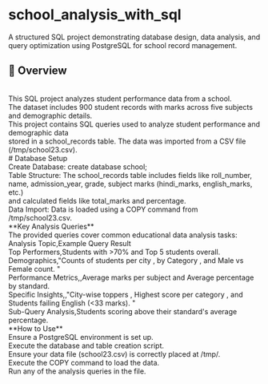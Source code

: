 # school_analysis_with_sql
A structured SQL project demonstrating database design, data analysis, and query optimization using PostgreSQL for school record management.
## 📘 Overview
<br>
This SQL project analyzes student performance data from a school.  
<br>
The dataset includes 900 student records with marks across five subjects and demographic details.
<br>
This project contains SQL queries used to analyze student performance and demographic data 
<br>
stored in a school_records table. The data was imported from a CSV file (/tmp/school23.csv).
<br>
# Database Setup
<br>
Create Database: create database school; 
<br>
Table Structure: The school_records table includes fields like roll_number,
<br>
name, admission_year, grade, subject marks (hindi_marks, english_marks, etc.)
<br>
and calculated fields like total_marks and percentage. 
<br>
Data Import: Data is loaded using a COPY command from /tmp/school23.csv.
<br>
**Key Analysis Queries**
<br>
The provided queries cover common educational data analysis tasks:
<br>
Analysis Topic,Example Query Result
<br>
Top Performers,Students with >70% and Top 5 students overall. 
<br>
Demographics,"Counts of students per city , by Category , and Male vs Female count. "
<br>
Performance Metrics,,Average marks per subject and Average percentage by standard. 
<br>
Specific Insights,,"City-wise toppers , Highest score per category , and Students failing English (<33 marks). "
<br>
Sub-Query Analysis,Students scoring above their standard's average percentage. 
<br>
**How to Use**
  <br>
Ensure a PostgreSQL environment is set up.
<br>
Execute the database and table creation script.
<br>
Ensure your data file (school23.csv) is correctly placed at /tmp/.
<br>
Execute the COPY command to load the data.
<br>
Run any of the analysis queries in the file.
